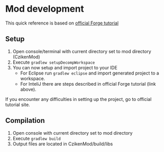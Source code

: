 # Mod development
This quick reference is based on [official Forge tutorial](https://mcforge.readthedocs.io/en/1.12.x/gettingstarted/#from-zero-to-modding)

## Setup
1. Open console/terminal with current directory set to mod directory (CzikenMod)
2. Execute `gradlew setupDecompWorkspace`
3. You can now setup and import project to your IDE
   - For Eclipse run `gradlew eclipse` and import generated project to a workspace.
   - For InteliJ there are steps described in official Forge tutorial (link above).

If you encounter any difficulties in setting up the project, go to official tutorial site.

## Compilation
1. Open console with current directory set to mod directory
2. Execute `gradlew build`
3. Output files are located in CzikenMod/build/libs
